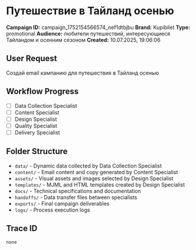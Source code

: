 # Путешествие в Тайланд осенью

**Campaign ID:** campaign_1752154566574_nef1dtbjbu
**Brand:** Kupibilet
**Type:** promotional
**Audience:** любители путешествий, интересующиеся Тайландом и осенним сезоном
**Created:** 10.07.2025, 19:06:06

## User Request
Создай email кампанию для путешествия в Тайланд осенью

## Workflow Progress
- [ ] Data Collection Specialist
- [ ] Content Specialist  
- [ ] Design Specialist
- [ ] Quality Specialist
- [ ] Delivery Specialist

## Folder Structure

- `data/` - Dynamic data collected by Data Collection Specialist
- `content/` - Email content and copy generated by Content Specialist
- `assets/` - Visual assets and images selected by Design Specialist
- `templates/` - MJML and HTML templates created by Design Specialist
- `docs/` - Technical specifications and documentation
- `handoffs/` - Data transfer files between specialists
- `exports/` - Final campaign deliverables
- `logs/` - Process execution logs

## Trace ID
`none`
